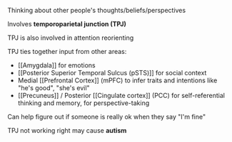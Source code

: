 Thinking about other people's thoughts/beliefs/perspectives

Involves **temporoparietal junction (TPJ)**

TPJ is also involved in attention reorienting

TPJ ties together input from other areas:
- [[Amygdala]] for emotions
- [[Posterior Superior Temporal Sulcus (pSTS)]] for social context
- Medial [[Prefrontal Cortex]] (mPFC) to infer traits and intentions like "he's good", "she's evil"
- [[Precuneus]] / Posterior [[Cingulate cortex]] (PCC) for self-referential thinking and memory, for perspective-taking

Can help figure out if someone is really ok when they say "I'm fine"

TPJ not working right may cause **autism**
